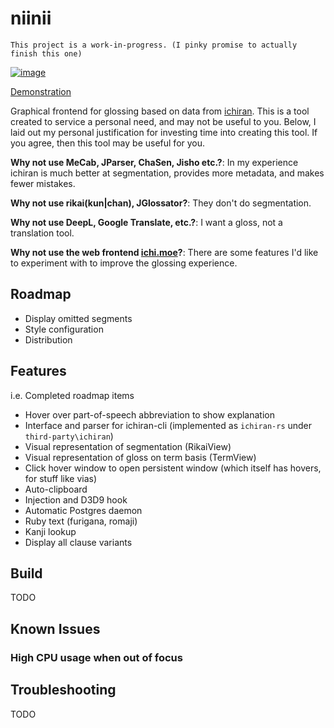 # niinii
`This project is a work-in-progress. (I pinky promise to actually finish this one)`

[![image](https://user-images.githubusercontent.com/2091886/136855310-728670e8-706e-40e8-8b60-1a520ac7b44d.png)](https://streamable.com/rpvc9s)

[Demonstration](https://streamable.com/rpvc9s)

Graphical frontend for glossing based on data from [ichiran](https://github.com/tshatrov/ichiran). 
This is a tool created to service a personal need, and may not be useful to you.
Below, I laid out my personal justification for investing time into creating
this tool. If you agree, then this tool may be useful for you.

**Why not use MeCab, JParser, ChaSen, Jisho etc.?**: In my experience ichiran is
much better at segmentation, provides more metadata, and makes fewer mistakes.

**Why not use rikai(kun|chan), JGlossator?**: They don't do segmentation.

**Why not use DeepL, Google Translate, etc.?**: I want a gloss, not a translation tool.

**Why not use the web frontend [ichi.moe](https://ichi.moe)?**: 
There are some features I'd like to experiment with to improve the glossing experience.

## Roadmap
- Display omitted segments
- Style configuration
- Distribution

## Features
i.e. Completed roadmap items
- Hover over part-of-speech abbreviation to show explanation
- Interface and parser for ichiran-cli (implemented as `ichiran-rs` under `third-party\ichiran`)
- Visual representation of segmentation (RikaiView)
- Visual representation of gloss on term basis (TermView)
- Click hover window to open persistent window (which itself has hovers, for stuff like vias)
- Auto-clipboard
- Injection and D3D9 hook
- Automatic Postgres daemon
- Ruby text (furigana, romaji)
- Kanji lookup
- Display all clause variants

## Build
TODO

## Known Issues
### High CPU usage when out of focus

## Troubleshooting
TODO
